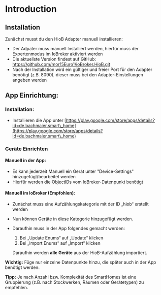 # Introduction

## Installation

Zunächst musst du den HioB Adapter manuell installieren:

* Der Adpater muss manuell Installiert werden, hierfür muss der Expertenmodus im IoBroker aktiviert werden
* Die aktuellste Version findest auf GitHub: [https://github.com/mor15Euro1/ioBroker.HioB.git  ](https://github.com/mor15Euro1/ioBroker.HioB.git)
* Nach der Installation wird ein gültiger und freier Port für den Adapter benötigt (z.B. 8090), dieser muss bei den Adapter-Einstellungen angeben werden



## App Einrichtung:

### Installation:&#x20;

* Installieren die App unter [https://play.google.com/store/apps/details?id=de.bachmaier.smart\_home](https://play.google.com/store/apps/details?id=de.bachmaier.smart\_home)

### Geräte Einrichten

#### Manuell in der App:&#x20;

* Es kann jederzeit Manuell ein Gerät unter "Device-Settings" hinzugefügt/bearbeitet werden
* Hierfür werden die ObjectIDs vom IoBroker-Datenpunkt benötigt

#### Manuell im IoBroker (Empfohlen):

* Zunächst muss eine Aufzählungskategorie mit der ID „hiob“ erstellt werden
* Nun können Geräte in diese Kategorie hinzugefügt werden.
*   Daraufhin muss in der App folgendes gemacht werden:&#x20;

    1. Bei „Update Enums“ auf „Update“ klicken&#x20;
    2. Bei „Import Enums“ auf „Import“ klicken

    Daraufhin werden **alle Geräte** aus der HioB-Aufzählung importiert.

**Wichtig:** Füge nur einzelne Datenpunkte hinzu, die später auch in der App benötigt werden.

**Tipp:** Je nach Anzahl bzw. Komplexität des SmartHomes ist eine Gruppierung (z.B. nach Stockwerken, Räumen oder Gerätetypen) zu empfehlen.



